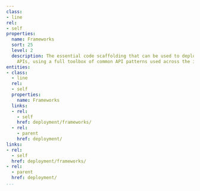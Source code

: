 ```yaml
---
class:
- line
rel:
- self
properties:
  name: Frameworks
  sort: 25
  level: 2
  description: The essential code scaffolding that can be used to deploy consistent
    APIs, using a full toolbox of common API patterns used across the industry.
entities:
- class:
  - line
  rel:
  - self
  properties:
    name: Frameworks
  links:
  - rel:
    - self
    href: deployment/frameworks/
  - rel:
    - parent
    href: deployment/
links:
- rel:
  - self
  href: deployment/frameworks/
- rel:
  - parent
  href: deployment/
...
```

